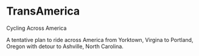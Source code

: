 TransAmerica
============

Cycling Across America

A tentative plan to ride across America from Yorktown, Virgina to
Portland, Oregon with detour to Ashville, North Carolina.
